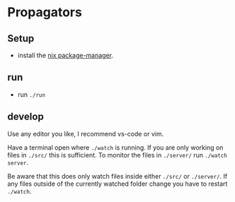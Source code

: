 # Propagators

## Setup

- install the [nix package-manager](https://nixos.org/guides/install-nix.html).

## run

- run `./run`

## develop

Use any editor you like, I recommend vs-code or vim.

Have a terminal open where `./watch` is running.
If you are only working on files in `./src/` this is sufficient.
To monitor the files in `./server/` run `./watch server`.

Be aware that this does only watch files inside either `./src/` or `./server/`.
If any files outside of the currently watched folder change you have to restart `./watch`.
